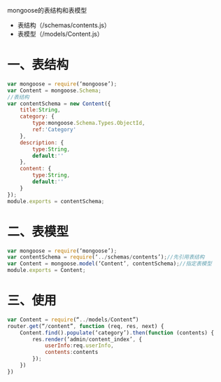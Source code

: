 mongoose的表结构和表模型

- 表结构（/schemas/contents.js）
- 表模型（/models/Content.js）

# 一、表结构

```javascript
var mongoose = require(‘mongoose’);
var Content = mongoose.Schema;
//表结构
var contentSchema = new Content({
    title:String,
    category: {
        type:mongoose.Schema.Types.ObjectId,
        ref:'Category'
    },
    description: {
        type:String,
        default:''
    },
    content: {
        type:String,
        default:''
    }
});
module.exports = contentSchema;
```
# 二、表模型

```javascript
var mongoose = require(‘mongoose’);
var contentSchema = require(‘../schemas/contents’);//先引用表结构
var Content = mongoose.model(‘Content’, contentSchema);//指定表模型
module.exports = Content;
```

# 三、使用

```javascript
var Content = require(“../models/Content”)
router.get(“/content”, function (req, res, next) {
    Content.find().populate(‘category’).then(function (contents) {
        res.render(‘admin/content_index’, {
            userInfo:req.userInfo,
            contents:contents
        });
    })
})
```